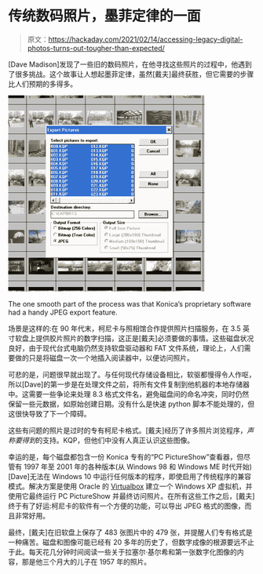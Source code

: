 # 传统数码照片，墨菲定律的一面

> 原文：<https://hackaday.com/2021/02/14/accessing-legacy-digital-photos-turns-out-tougher-than-expected/>

[Dave Madison]发现了一些旧的数码照片，在他寻找这些照片的过程中，他遇到了很多挑战。这个故事让人想起墨菲定律，虽然[戴夫]最终获胜，但它需要的步骤比人们预期的多得多。

[![](img/4ee5f77cbdf5aa70da67ea003a23215a.png)](https://hackaday.com/wp-content/uploads/2021/02/PCPS-Export-Options.png)

The one smooth part of the process was that Konica’s proprietary software had a handy JPEG export feature.

场景是这样的:在 90 年代末，柯尼卡与照相馆合作提供照片扫描服务，在 3.5 英寸软盘上提供胶片照片的数字扫描，这正是[戴夫]必须要做的事情。这些磁盘状况良好，由于现代台式电脑仍然支持软盘驱动器和 FAT 文件系统，理论上，人们需要做的只是将磁盘一次一个地插入阅读器中，以便访问照片。

可悲的是，问题很早就出现了。与任何现代存储设备相比，软驱都慢得令人作呕，所以[Dave]的第一步是在处理文件之前，将所有文件复制到他机器的本地存储器中。这需要一些争论来处理 8.3 格式文件名，避免磁盘间的命名冲突，同时仍然保留一些元数据，如原始创建日期。没有什么是快速 python 脚本不能处理的，但这很快导致了下一个障碍。

这些有问题的照片是过时的专有柯尼卡格式。[戴夫]经历了许多照片浏览程序，*声称要得到*的支持。KQP，但他们中没有人真正认识这些图像。

幸运的是，每个磁盘都包含一份 Konica 专有的“PC PictureShow”查看器，但尽管有 1997 年至 2001 年的各种版本(从 Windows 98 和 Windows ME 时代开始)[Dave]无法在 Windows 10 中运行任何版本的程序，即使启用了传统程序的兼容模式。解决方案是使用 Oracle 的 [Virtualbox](https://www.virtualbox.org/) 建立一个 Windows XP 虚拟机，并使用它最终运行 PC PictureShow 并最终访问照片。在所有这些工作之后，[戴夫]终于有了好运:柯尼卡的软件有一个方便的功能，可以导出 JPEG 格式的图像，而且非常好用。

最终，[戴夫]在旧软盘上保存了 483 张图片中的 479 张，并提醒人们专有格式是一种痛苦。磁盘和图像可能已经有 20 多年的历史了，但数字成像的根源要远不止于此。每天花几分钟时间阅读一些关于拉塞尔·基尔希和第一张数字化图像的内容，那是他三个月大的儿子在 1957 年的照片。